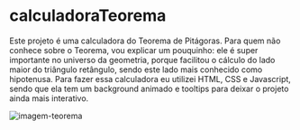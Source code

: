 # calculadoraTeorema

Este projeto é uma calculadora do Teorema de Pitágoras. 
Para quem não conhece sobre o Teorema, vou explicar um pouquinho: ele é super importante no universo da geometria, porque facilitou o cálculo do lado maior do triângulo 
retângulo, sendo este lado mais conhecido como hipotenusa. 
Para fazer essa calculadora eu utilizei HTML, CSS e Javascript, sendo que ela tem um background animado e tooltips para deixar o projeto ainda mais interativo. 

![imagem-teorema](https://user-images.githubusercontent.com/106400708/193161827-62626772-9d0e-40d8-a859-6e95c4b089a9.png)
